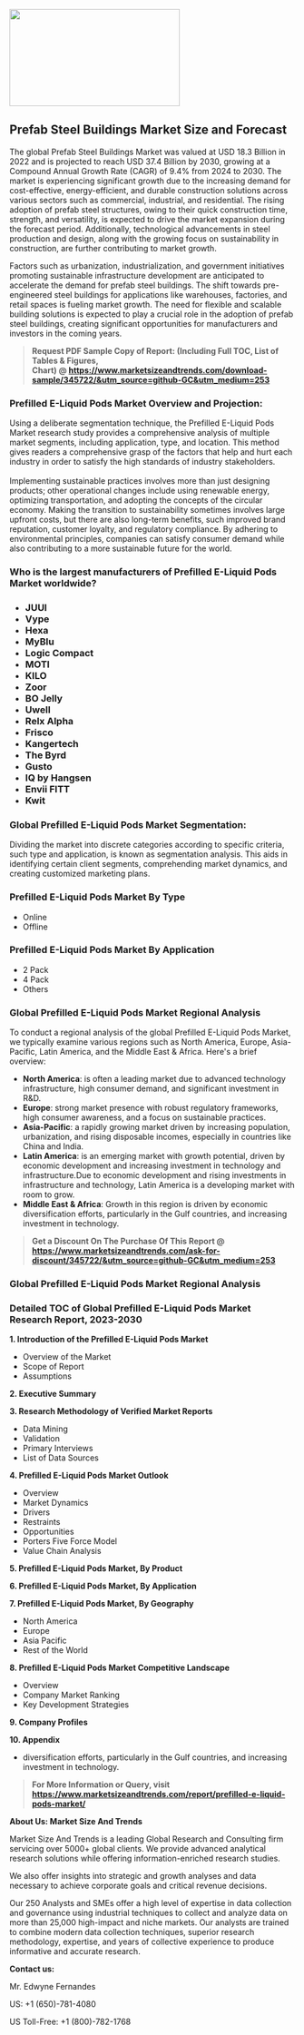 <p><img class="alignnone size-medium wp-image-20088" src="https://ffe5etoiles.com/wp-content/uploads/2024/12/MST1-300x171.png" alt="" width="300" height="171" /></p><h2>Prefab Steel Buildings Market Size and Forecast</h2><p>The global Prefab Steel Buildings Market was valued at USD 18.3 Billion in 2022 and is projected to reach USD 37.4 Billion by 2030, growing at a Compound Annual Growth Rate (CAGR) of 9.4% from 2024 to 2030. The market is experiencing significant growth due to the increasing demand for cost-effective, energy-efficient, and durable construction solutions across various sectors such as commercial, industrial, and residential. The rising adoption of prefab steel structures, owing to their quick construction time, strength, and versatility, is expected to drive the market expansion during the forecast period. Additionally, technological advancements in steel production and design, along with the growing focus on sustainability in construction, are further contributing to market growth.</p><p>Factors such as urbanization, industrialization, and government initiatives promoting sustainable infrastructure development are anticipated to accelerate the demand for prefab steel buildings. The shift towards pre-engineered steel buildings for applications like warehouses, factories, and retail spaces is fueling market growth. The need for flexible and scalable building solutions is expected to play a crucial role in the adoption of prefab steel buildings, creating significant opportunities for manufacturers and investors in the coming years.</p></p><blockquote id="" class=""><strong>Request PDF Sample Copy of Report: (Including Full TOC, List of Tables &amp; Figures, Chart)&nbsp;@&nbsp;<strong><a href="https://www.marketsizeandtrends.com/download-sample/345722/&utm_source=github-GC&utm_medium=253" target="_blank">https://www.marketsizeandtrends.com/download-sample/345722/&utm_source=github-GC&utm_medium=253</a></strong></strong></blockquote><h3 id="" class="">Prefilled E-Liquid Pods Market&nbsp;Overview and Projection:</h3><p id="" class="">Using a deliberate segmentation technique, the Prefilled E-Liquid Pods Market research study provides a comprehensive analysis of multiple market segments, including application, type, and location. This method gives readers a comprehensive grasp of the factors that help and hurt each industry in order to satisfy the high standards of industry stakeholders. <br /> <br />Implementing sustainable practices involves more than just designing products; other operational changes include using renewable energy, optimizing transportation, and adopting the concepts of the circular economy. Making the transition to sustainability sometimes involves large upfront costs, but there are also long-term benefits, such improved brand reputation, customer loyalty, and regulatory compliance. By adhering to environmental principles, companies can satisfy consumer demand while also contributing to a more sustainable future for the world.</p><h3 id="" class="">Who is the largest manufacturers of&nbsp;Prefilled E-Liquid Pods Market worldwide?</h3><h3 class=""><p><ul><li>JUUI </li><li> Vype </li><li> Hexa </li><li> MyBlu </li><li> Logic Compact </li><li> MOTI </li><li> KILO </li><li> Zoor </li><li> BO Jelly </li><li> Uwell </li><li> Relx Alpha </li><li> Frisco </li><li> Kangertech </li><li> The Byrd </li><li> Gusto </li><li> IQ by Hangsen </li><li> Envii FITT </li><li> Kwit</li></ul></p></h3><h3 id="" class="">Global&nbsp;Prefilled E-Liquid Pods Market Segmentation:</h3><p id="" class="">Dividing the market into discrete categories according to specific criteria, such type and application, is known as segmentation analysis. This aids in identifying certain client segments, comprehending market dynamics, and creating customized marketing plans.</p><h3 id="" class="">Prefilled E-Liquid Pods Market&nbsp;By Type</h3><p><p><ul><li>Online</li><li> Offline</p></li></ul></p></p><h3 id="" class="">Prefilled E-Liquid Pods Market&nbsp;By Application</h3><p class=""><p><ul><li>2 Pack</li><li> 4 Pack</li><li> Others</li></ul></p></p><h3 id="" class="">Global Prefilled E-Liquid Pods Market Regional Analysis</h3><p id="" class="">To conduct a regional analysis of the global Prefilled E-Liquid Pods Market, we typically examine various regions such as North America, Europe, Asia-Pacific, Latin America, and the Middle East &amp; Africa. Here's a brief overview:</p><ul><li><strong>North America</strong>: is often a leading market due to advanced technology infrastructure, high consumer demand, and significant investment in R&amp;D.</li><li><strong>Europe</strong>: strong market presence with robust regulatory frameworks, high consumer awareness, and a focus on sustainable practices.</li><li><strong>Asia-Pacific</strong>: a rapidly growing market driven by increasing population, urbanization, and rising disposable incomes, especially in countries like China and India.</li><li><strong>Latin America</strong>: is an emerging market with growth potential, driven by economic development and increasing investment in technology and infrastructure.Due to economic development and rising investments in infrastructure and technology, Latin America is a developing market with room to grow.</li><li><strong>Middle East &amp; Africa</strong>: Growth in this region is driven by economic diversification efforts, particularly in the Gulf countries, and increasing investment in technology.</li></ul><blockquote id="" class=""><strong>Get a Discount On The Purchase Of This Report @ <strong><a href="https://www.marketsizeandtrends.com/ask-for-discount/345722/&utm_source=github-GC&utm_medium=253" target="_blank">https://www.marketsizeandtrends.com/ask-for-discount/345722/&utm_source=github-GC&utm_medium=253</a></strong></strong></blockquote><h3 id="" class="">Global Prefilled E-Liquid Pods Market Regional Analysis</h3><h3 id="" class="">Detailed TOC of Global Prefilled E-Liquid Pods Market Research Report, 2023-2030</h3><p id="" class=""><strong>1. Introduction of the Prefilled E-Liquid Pods Market</strong></p><ul><li>Overview of the Market</li><li>Scope of Report</li><li>Assumptions</li></ul><p id="" class=""><strong>2. Executive Summary</strong></p><p id="" class=""><strong>3. Research Methodology of Verified Market Reports</strong></p><ul><li>Data Mining</li><li>Validation</li><li>Primary Interviews</li><li>List of Data Sources</li></ul><p id="" class=""><strong>4. Prefilled E-Liquid Pods Market Outlook</strong></p><ul><li>Overview</li><li>Market Dynamics</li><li>Drivers</li><li>Restraints</li><li>Opportunities</li><li>Porters Five Force Model</li><li>Value Chain Analysis</li></ul><p id="" class=""><strong>5. Prefilled E-Liquid Pods Market, By Product</strong></p><p id="" class=""><strong>6. Prefilled E-Liquid Pods Market, By Application</strong></p><p id="" class=""><strong>7. Prefilled E-Liquid Pods Market, By Geography</strong></p><ul><li>North America</li><li>Europe</li><li>Asia Pacific</li><li>Rest of the World</li></ul><p id="" class=""><strong>8. Prefilled E-Liquid Pods Market Competitive Landscape</strong></p><ul><li>Overview</li><li>Company Market Ranking</li><li>Key Development Strategies</li></ul><p id="" class=""><strong>9. Company Profiles</strong></p><p id="" class=""><strong>10. Appendix</strong></p><ul><li>diversification efforts, particularly in the Gulf countries, and increasing investment in technology.</li></ul><blockquote id="" class=""><strong>For More Information or Query, visit <strong><strong><a href="https://www.marketsizeandtrends.com/report/prefilled-e-liquid-pods-market/" target="_blank">https://www.marketsizeandtrends.com/report/prefilled-e-liquid-pods-market/</a></strong></strong></strong></blockquote><p id="" class=""><strong>About Us: Market Size And Trends</strong></p><p id="" class="">Market Size And Trends is a leading Global Research and Consulting firm servicing over 5000+ global clients. We provide advanced analytical research solutions while offering information-enriched research studies.</p><p id="" class="">We also offer insights into strategic and growth analyses and data necessary to achieve corporate goals and critical revenue decisions.</p><p id="" class="">Our 250 Analysts and SMEs offer a high level of expertise in data collection and governance using industrial techniques to collect and analyze data on more than 25,000 high-impact and niche markets. Our analysts are trained to combine modern data collection techniques, superior research methodology, expertise, and years of collective experience to produce informative and accurate research.</p><p id="" class=""><strong>Contact us:</strong></p><p id="" class="">Mr. Edwyne Fernandes</p><p id="" class="">US: +1 (650)-781-4080</p><p id="" class="">US Toll-Free: +1 (800)-782-1768</p>
